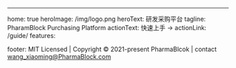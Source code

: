 ---
home: true
heroImage: /img/logo.png
heroText: 研发采购平台
tagline: PharamBlock Purchasing Platform
actionText: 快速上手 →
actionLink: /guide/
features:

footer: MIT Licensed | Copyright © 2021-present PharmaBlcok | contact wang_xiaoming@PharmaBlock.com

